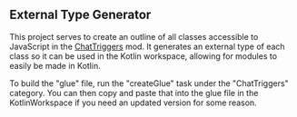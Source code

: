 ## External Type Generator

This project serves to create an outline of all classes accessible to JavaScript
in the [ChatTriggers](https://github.com/ChatTriggers/ct.js) mod. It generates
an external type of each class so it can be used in the Kotlin workspace, allowing
for modules to easily be made in Kotlin.

To build the "glue" file, run the "createGlue" task under the "ChatTriggers" category. You can then copy and paste that into the glue file in the KotlinWorkspace if you need an updated version for some reason.
